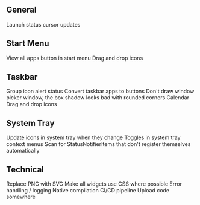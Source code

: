 General
------------
Launch status cursor updates

Start Menu
------------
View all apps button in start menu
Drag and drop icons

Taskbar
------------
Group icon alert status
Convert taskbar apps to buttons
Don't draw window picker window, the box shadow looks bad with rounded corners
Calendar
Drag and drop icons

System Tray
------------
Update icons in system tray when they change
Toggles in system tray context menus
Scan for StatusNotifierItems that don't register themselves automatically

Technical
------------
Replace PNG with SVG
Make all widgets use CSS where possible
Error handling / logging
Native compilation
CI/CD pipeline
Upload code somewhere
